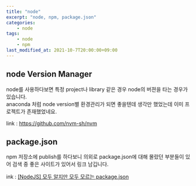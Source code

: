 ```yaml
---
title: "node"
excerpt: "node, npm, package.json"
categories:
    - node
tags:
    - node
    - npm
last_modified_at: 2021-10-7T20:00:00+09:00
---
```


## node Version Manager
node를 사용하다보면 특정 project나 library 같은 경우 node의 버젼을 타는 경우가 있습니다.  
anaconda 처럼 node version별 환경관리가 되면 좋을텐데 생각만 했었는데 이미 프로젝트가 존재했었네요.  
  
link : https://github.com/nvm-sh/nvm

## package.json
npm 저장소에 publish를 하다보니 의외로 package.json에 대해 몰랐던 부분들이 있어 검색 중 좋은 사이트가 있어서 링크 남깁니다.  
  
ink : [[NodeJS] 모두 알지만 모두 모르는 package.json](https://programmingsummaries.tistory.com/385)
